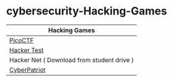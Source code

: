 # cybersecurity-Hacking-Games

|Hacking Games|
|-------------|
|[PicoCTF](https://picoctf.com/)|
|[Hacker Test](https://www.hackertest.net/)|
|Hacker Net ( Download from student drive ) |
|[CyberPatriot](https://www.uscyberpatriot.org/)|
